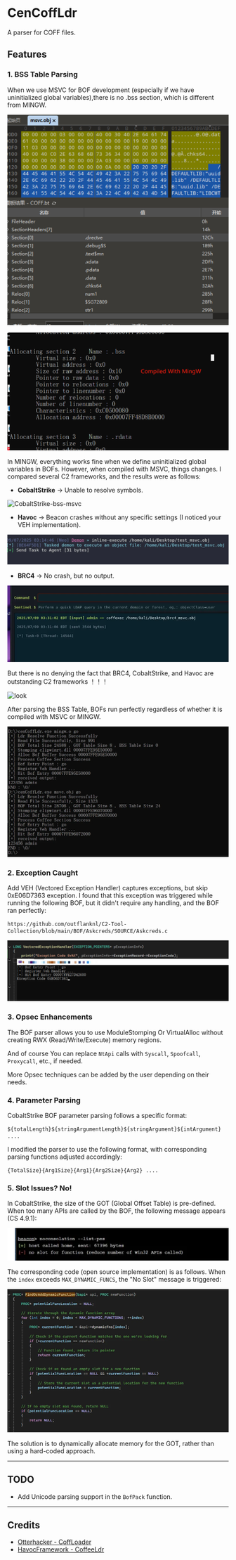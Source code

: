 # CenCoffLdr

A parser for COFF files.

## Features

### 1. BSS Table Parsing

When we use MSVC for BOF development (especially if we have uninitialized global variables),there is no .bss section, which is different from MINGW.

![MSVC](.\Img\MSVC.png) 

<img src=".\Img\MINGW.png" alt="MINGW" style="zoom:67%;" /> 

In MINGW, everything works fine when we define uninitialized global variables in BOFs. However, when compiled with MSVC, things changes. I compared several C2 frameworks, and the results were as follows:

- **CobaltStrike** -> Unable to resolve symbols.

![CobaltStrike-bss-msvc](.\img.\CobaltStrike-bss-msvc.png)  

- **Havoc** -> Beacon crashes without any specific settings (I noticed your VEH implementation).

![Havoc-bss-msvc](.\Img\Havoc-bss-msvc.png)

- **BRC4** -> No crash, but no output. 

![BRC4-bss-msvc](.\Img\BRC4-bss-msvc.png) 

But there is no denying the fact that BRC4, CobaltStrike, and Havoc are outstanding C2 frameworks ！！！

![look](D:\Evasion\Github\CenCoffLdr\Img\look.png) 

After parsing the BSS Table, BOFs run perfectly regardless of whether it is compiled with MSVC or MINGW.

 <img src=".\Img\cenCoffLdr-bss-MSVC-MINGW.png" alt="cenCoffLdr-bss-MSVC-MINGW" style="zoom:80%;" />



### 2. Exception Caught

Add VEH (Vectored Exception Handler) captures exceptions, but skip 0xE06D7363 exception. I found that this exception was triggered while running the following BOF, but it didn't require any handling, and the BOF ran perfectly:

```
https://github.com/outflanknl/C2-Tool-Collection/blob/main/BOF/Askcreds/SOURCE/Askcreds.c
```

![0xE06D7363](.\Img\0xE06D7363.png)

### 3. Opsec Enhancements

The BOF parser allows you to use ModuleStomping Or VirtualAlloc without creating RWX (Read/Write/Execute) memory regions.

And of course You can replace `NtApi` calls with `Syscall`, `Spoofcall`, `Proxycall`, etc., if needed.

More Opsec techniques can be added by the user depending on their needs.

### 4. Parameter Parsing

CobaltStrike BOF parameter parsing follows a specific format:

```
${totalLength}${stringArgumentLength}${stringArgument}${intArgument} .... 
```

I modified the parser to use the following format, with corresponding parsing functions adjusted accordingly:

```
{TotalSize}{Arg1Size}{Arg1}{Arg2Size}{Arg2} .... 
```

### 5. Slot Issues? No!

In CobaltStrike, the size of the GOT (Global Offset Table) is pre-defined. When too many APIs are called by the BOF, the following message appears (CS 4.9.1):

![Slot](.\Img\Slot.png)  

The corresponding code (open source implementation) is as follows. When the `index` exceeds `MAX_DYNAMIC_FUNCS`, the "No Slot" message is triggered:

<img src=".\Img\slot1.png" alt="slot1" style="zoom:80%;" /> 

The solution is to dynamically allocate memory for the GOT, rather than using a hard-coded approach.

------

## TODO

- Add Unicode parsing support in the `BofPack` function.

------

## Credits

- [Otterhacker - CoffLoader](https://otterhacker.github.io/Malware/CoffLoader.html)
- [HavocFramework - CoffeeLdr](https://github.com/HavocFramework/Havoc/blob/main/payloads/Demon/src/core/CoffeeLdr.c)

